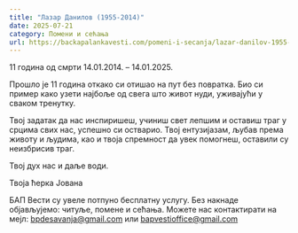 ```yaml
---
title: "Лазар Данилов (1955-2014)"
date: 2025-07-21
category: Помени и сећања
url: https://backapalankavesti.com/pomeni-i-secanja/lazar-danilov-1955-2014/
---
```


11 година од смрти
14.01.2014. – 14.01.2025.

Прошло је 11 година откако си отишао на пут без повратка. Био си пример како узети најбоље од свега што живот нуди, уживајући у сваком тренутку.

Твој задатак да нас инспиришеш, учиниш свет лепшим и оставиш траг у срцима свих нас, успешно си остварио. Твој ентузијазам, љубав према животу и људима, као и твоја спремност да увек помогнеш, оставили су неизбрисив траг.

Твој дух нас и даље води.

Твоја ћерка Јована

БАП Вести су увеле потпуно бесплатну услугу. Без накнаде објављујемо: читуље, помене и сећања. Можете нас контактирати на мејл: bpdesavanja@gmail.com или bapvestioffice@gmail.com
